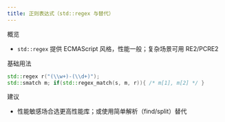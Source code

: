 ```yaml
---
title: 正则表达式（std::regex 与替代）
---
```


概览
- `std::regex` 提供 ECMAScript 风格，性能一般；复杂场景可用 RE2/PCRE2

基础用法
```cpp
std::regex r("(\\w+)-(\\d+)");
std::smatch m; if(std::regex_match(s, m, r)){ /* m[1], m[2] */ }
```

建议
- 性能敏感场合选更高性能库；或使用简单解析（find/split）替代
